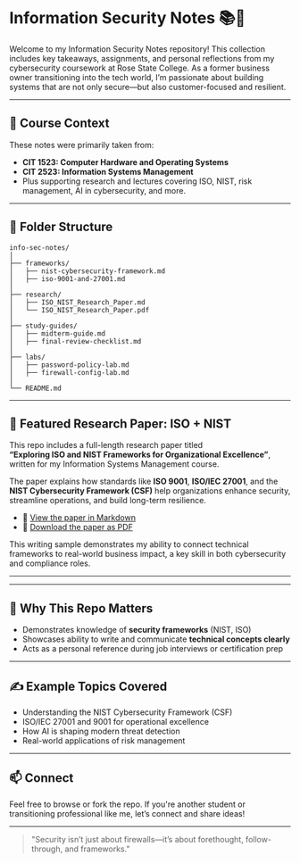 # Information Security Notes 📚🔐

Welcome to my Information Security Notes repository! This collection includes key takeaways, assignments, and personal reflections from my cybersecurity coursework at Rose State College. As a former business owner transitioning into the tech world, I’m passionate about building systems that are not only secure—but also customer-focused and resilient.

---

## 📘 Course Context
These notes were primarily taken from:
- **CIT 1523: Computer Hardware and Operating Systems**
- **CIT 2523: Information Systems Management**
- Plus supporting research and lectures covering ISO, NIST, risk management, AI in cybersecurity, and more.

---

## 📁 Folder Structure
```
info-sec-notes/
│
├── frameworks/
│   ├── nist-cybersecurity-framework.md
│   ├── iso-9001-and-27001.md
│
├── research/
│   ├── ISO_NIST_Research_Paper.md
│   └── ISO_NIST_Research_Paper.pdf
│
├── study-guides/
│   ├── midterm-guide.md
│   ├── final-review-checklist.md
│
├── labs/
│   ├── password-policy-lab.md
│   ├── firewall-config-lab.md
│
└── README.md
```

---

## 📄 Featured Research Paper: ISO + NIST

This repo includes a full-length research paper titled  
**“Exploring ISO and NIST Frameworks for Organizational Excellence”**, written for my Information Systems Management course.

The paper explains how standards like **ISO 9001**, **ISO/IEC 27001**, and the **NIST Cybersecurity Framework (CSF)** help organizations enhance security, streamline operations, and build long-term resilience.

- 📄 [View the paper in Markdown](./research/ISO_NIST_Research_Paper.md)
- 📎 [Download the paper as PDF](./research/ISO_NIST_Research_Paper.pdf)

This writing sample demonstrates my ability to connect technical frameworks to real-world business impact, a key skill in both cybersecurity and compliance roles.

---


---

## 🌟 Why This Repo Matters
- Demonstrates knowledge of **security frameworks** (NIST, ISO)
- Showcases ability to write and communicate **technical concepts clearly**
- Acts as a personal reference during job interviews or certification prep

---

## ✍️ Example Topics Covered
- Understanding the NIST Cybersecurity Framework (CSF)
- ISO/IEC 27001 and 9001 for operational excellence
- How AI is shaping modern threat detection
- Real-world applications of risk management

---

## 📫 Connect
Feel free to browse or fork the repo. If you're another student or transitioning professional like me, let’s connect and share ideas!

---

> "Security isn’t just about firewalls—it’s about forethought, follow-through, and frameworks."
